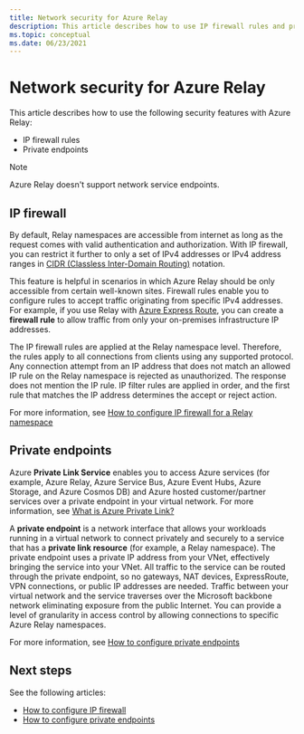 ```yaml
---
title: Network security for Azure Relay
description: This article describes how to use IP firewall rules and private endpoints with Azure Relay.
ms.topic: conceptual
ms.date: 06/23/2021
---
```


# Network security for Azure Relay 
This article describes how to use the following security features with Azure Relay: 

- IP firewall rules
- Private endpoints 

> [!NOTE]
> Azure Relay doesn't support network service endpoints. 


## IP firewall 
By default, Relay namespaces are accessible from internet as long as the request comes with valid authentication and authorization. With IP firewall, you can restrict it further to only a set of IPv4 addresses or IPv4 address ranges in [CIDR (Classless Inter-Domain Routing)](https://en.wikipedia.org/wiki/Classless_Inter-Domain_Routing) notation.

This feature is helpful in scenarios in which Azure Relay should be only accessible from certain well-known sites. Firewall rules enable you to configure rules to accept traffic originating from specific IPv4 addresses. For example, if you use Relay with [Azure Express Route](../expressroute/expressroute-faqs.md#supported-services), you can create a **firewall rule** to allow traffic from only your on-premises infrastructure IP addresses. 

The IP firewall rules are applied at the Relay namespace level. Therefore, the rules apply to all connections from clients using any supported protocol. Any connection attempt from an IP address that does not match an allowed IP rule on the Relay namespace is rejected as unauthorized. The response does not mention the IP rule. IP filter rules are applied in order, and the first rule that matches the IP address determines the accept or reject action.

For more information, see [How to configure IP firewall for a Relay namespace](ip-firewall-virtual-networks.md)

## Private endpoints

Azure **Private Link Service** enables you to access Azure services (for example, Azure Relay, Azure Service Bus, Azure Event Hubs, Azure Storage, and Azure Cosmos DB) and Azure hosted customer/partner services over a private endpoint in your virtual network. For more information, see [What is Azure Private Link?](../private-link/private-link-overview.md)

A **private endpoint** is a network interface that allows your workloads running in a virtual network to connect privately and securely to a service that has a **private link resource** (for example, a Relay namespace). The private endpoint uses a private IP address from your VNet, effectively bringing the service into your VNet. All traffic to the service can be routed through the private endpoint, so no gateways, NAT devices, ExpressRoute, VPN connections, or public IP addresses are needed. Traffic between your virtual network and the service traverses over the Microsoft backbone network eliminating exposure from the public Internet. You can provide a level of granularity in access control by allowing connections to specific Azure Relay namespaces.

For more information, see [How to configure private endpoints](private-link-service.md)


## Next steps
See the following articles:

- [How to configure IP firewall](ip-firewall-virtual-networks.md)
- [How to configure private endpoints](private-link-service.md)
